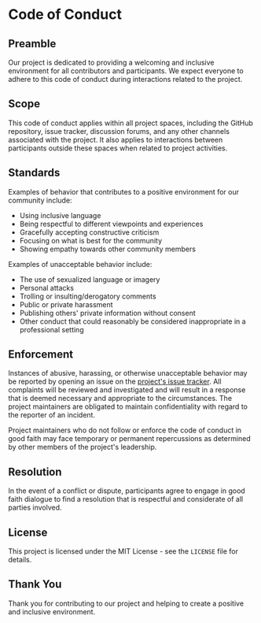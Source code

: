 # Code of Conduct

## Preamble

Our project is dedicated to providing a welcoming and inclusive environment for all contributors and participants. We expect everyone to adhere to this code of conduct during interactions related to the project.

## Scope

This code of conduct applies within all project spaces, including the GitHub repository, issue tracker, discussion forums, and any other channels associated with the project. It also applies to interactions between participants outside these spaces when related to project activities.

## Standards

Examples of behavior that contributes to a positive environment for our community include:

- Using inclusive language
- Being respectful to different viewpoints and experiences
- Gracefully accepting constructive criticism
- Focusing on what is best for the community
- Showing empathy towards other community members

Examples of unacceptable behavior include:

- The use of sexualized language or imagery
- Personal attacks
- Trolling or insulting/derogatory comments
- Public or private harassment
- Publishing others' private information without consent
- Other conduct that could reasonably be considered inappropriate in a professional setting

## Enforcement

Instances of abusive, harassing, or otherwise unacceptable behavior may be reported by opening an issue on the [project's issue tracker](https://github.com/ZYRACX/tic-tac-toe-10x10-4/issues). All complaints will be reviewed and investigated and will result in a response that is deemed necessary and appropriate to the circumstances. The project maintainers are obligated to maintain confidentiality with regard to the reporter of an incident.


Project maintainers who do not follow or enforce the code of conduct in good faith may face temporary or permanent repercussions as determined by other members of the project's leadership.

## Resolution

In the event of a conflict or dispute, participants agree to engage in good faith dialogue to find a resolution that is respectful and considerate of all parties involved.


## License

This project is licensed under the MIT License - see the `LICENSE` file for details.

## Thank You

Thank you for contributing to our project and helping to create a positive and inclusive environment.